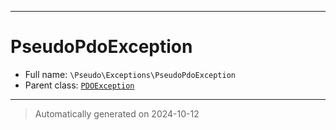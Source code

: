 ***

# PseudoPdoException





* Full name: `\Pseudo\Exceptions\PseudoPdoException`
* Parent class: [`PDOException`](../../PDOException.md)






***
> Automatically generated on 2024-10-12
